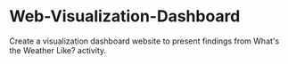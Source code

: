 # Web-Visualization-Dashboard
Create a visualization dashboard website to present findings from What's the Weather Like? activity.
